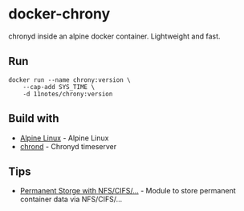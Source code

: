 # docker-chrony

chronyd inside an alpine docker container. Lightweight and fast.

## Run
```shell
docker run --name chrony:version \
    --cap-add SYS_TIME \
    -d 11notes/chrony:version
```

## Build with
* [Alpine Linux](https://alpinelinux.org/) - Alpine Linux
* [chrond](https://chrony.tuxfamily.org/) - Chronyd timeserver

## Tips
* [Permanent Storge with NFS/CIFS/...](https://github.com/11notes/alpine-docker-netshare) - Module to store permanent container data via NFS/CIFS/...